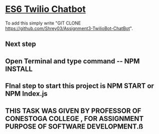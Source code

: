 # <a href="https://github.com/Shrey03/Assignment3-TwilioBot-ChatBot" target="_blank">ES6 Twilio Chatbot</a>

To add this simply write "GIT CLONE https://github.com/Shrey03/Assignment3-TwilioBot-ChatBot".

Next step 
-----
Open Terminal and type command -- NPM INSTALL
-----
FInal step to start this project is NPM START or NPM Index.js
-----
THIS TASK WAS GIVEN BY PROFESSOR OF CONESTOGA COLLEGE , FOR ASSIGNMENT PURPOSE OF SOFTWARE DEVELOPMENT.ß
-----




